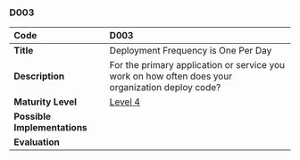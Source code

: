 ### D003

| **Code**           | **D003** |
| :--                | :--      |
| **Title**          | Deployment Frequency is One Per Day|
| **Description**    | For the primary application or service you work on how often does your organization deploy code? |
| **Maturity Level** | [Level 4](/levels#level-4) |
| **Possible Implementations** | |
| **Evaluation**     | |
